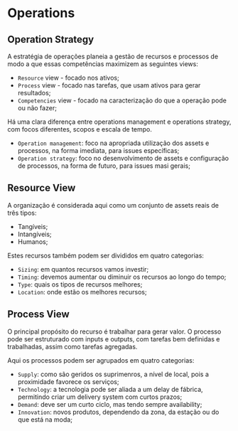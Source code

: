 # Operations

## Operation Strategy

A estratégia de operações planeia a gestão de recursos e processos de modo a que essas competências maximizem as seguintes views:

- `Resource` view - focado nos ativos;
- `Process` view - focado nas tarefas, que usam ativos para gerar resultados;
- `Competencies` view - focado na caracterização do que a operação pode ou não fazer;

Há uma clara diferença entre operations management e operations strategy, com focos diferentes, scopos e escala de tempo.

- `Operation management`: foco na apropriada utilização dos assets e processos, na forma imediata, para issues específicas;
- `Operation strategy`: foco no desenvolvimento de assets e configuração de processos, na forma de futuro, para issues masi gerais;

## Resource View

A organização é considerada aqui como um conjunto de assets reais de três tipos:

- Tangíveis;
- Intangíveis;
- Humanos;

Estes recursos também podem ser divididos em quatro categorias:

- `Sizing`: em quantos recursos vamos investir;
- `Timing`: devemos aumentar ou diminuir os recursos ao longo do tempo;
- `Type`: quais os tipos de recursos melhores;
- `Location`: onde estão os melhores recursos;

## Process View

O principal propósito do recurso é trabalhar para gerar valor. O processo pode ser estruturado com inputs e outputs, com tarefas bem definidas e trabalhadas, assim como tarefas agregadas.

Aqui os processos podem ser agrupados em quatro categorias:

- `Supply`: como são geridos os suprimenros, a nível de local, pois a proximidade favorece os serviços;
- `Technology`: a tecnologia pode ser aliada a um delay de fábrica, permitindo criar um delivery system com curtos prazos;
- `Demand`: deve ser um curto ciclo, mas tendo sempre availability;
- `Innovation`: novos produtos, dependendo da zona, da estação ou do que está na moda;

